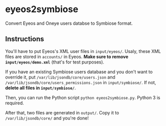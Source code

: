 eyeos2symbiose
==============

Convert Eyeos and Oneye users databse to Symbiose format.

Instructions
------------

You'll have to put Eyeos's XML user files in `input/eyeos/`. Usaly, these XML files are stored in `accounts/` in Eyeos. **Make sure to remove `input/eyeos/demo.xml`** (that's for test purposes).

If you have an existing Symbiose users database and you don't want to override it, put `/var/lib/jsondb/core/users.json` and `/var/lib/jsondb/core/users_permissions.json` in `input/symbiose/`. If not, **delete all files in `input/symbiose/`**.

Then, you can run the Python script `python eyeos2symbiose.py`. Python 3 is required.

After that, two files are generated in `output/`. Copy it to `/var/lib/jsondb/core/` and you're done!
